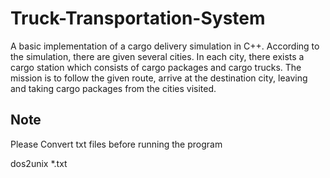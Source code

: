 # Truck-Transportation-System
A basic implementation of a cargo delivery simulation in C++. According to the simulation, there are given several cities. In each city, there exists a cargo station which consists of cargo packages and cargo trucks. The mission is to follow the given route, arrive at the destination city, leaving and taking cargo packages from the cities visited. 


## Note
Please Convert txt files before running the program

dos2unix *.txt
